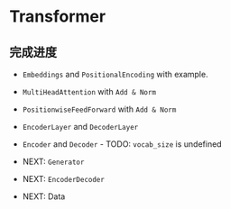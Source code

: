 # Transformer

## 完成进度

* `Embeddings` and `PositionalEncoding` with example.

* `MultiHeadAttention` with `Add & Norm`

* `PositionwiseFeedForward` with `Add & Norm`

* `EncoderLayer` and `DecoderLayer`

* `Encoder` and `Decoder` - TODO: `vocab_size` is undefined

* NEXT: `Generator`

* NEXT: `EncoderDecoder`

* NEXT: Data